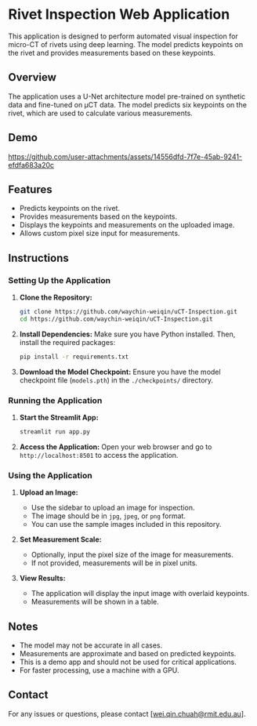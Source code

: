 # Rivet Inspection Web Application

This application is designed to perform automated visual inspection for micro-CT of rivets using deep learning. The model predicts keypoints on the rivet and provides measurements based on these keypoints.

## Overview

The application uses a U-Net architecture model pre-trained on synthetic data and fine-tuned on µCT data. The model predicts six keypoints on the rivet, which are used to calculate various measurements.

## Demo
https://github.com/user-attachments/assets/14556dfd-7f7e-45ab-9241-efdfa683a20c


## Features

- Predicts keypoints on the rivet.
- Provides measurements based on the keypoints.
- Displays the keypoints and measurements on the uploaded image.
- Allows custom pixel size input for measurements.

## Instructions

### Setting Up the Application

1. **Clone the Repository:**
    ```bash
    git clone https://github.com/waychin-weiqin/uCT-Inspection.git
    cd https://github.com/waychin-weiqin/uCT-Inspection.git
    ```

2. **Install Dependencies:**
    Make sure you have Python installed. Then, install the required packages:
    ```bash
    pip install -r requirements.txt
    ```

3. **Download the Model Checkpoint:**
    Ensure you have the model checkpoint file (`models.pth`) in the `./checkpoints/` directory.

### Running the Application

1. **Start the Streamlit App:**
    ```bash
    streamlit run app.py
    ```

2. **Access the Application:**
    Open your web browser and go to `http://localhost:8501` to access the application.

### Using the Application

1. **Upload an Image:**
    - Use the sidebar to upload an image for inspection.
    - The image should be in `jpg`, `jpeg`, or `png` format.
    - You can use the sample images included in this repository.

2. **Set Measurement Scale:**
    - Optionally, input the pixel size of the image for measurements.
    - If not provided, measurements will be in pixel units.

3. **View Results:**
    - The application will display the input image with overlaid keypoints.
    - Measurements will be shown in a table.

## Notes

- The model may not be accurate in all cases.
- Measurements are approximate and based on predicted keypoints.
- This is a demo app and should not be used for critical applications.
- For faster processing, use a machine with a GPU.

## Contact

For any issues or questions, please contact [wei.qin.chuah@rmit.edu.au].
